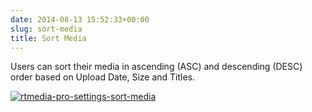 ```yaml
---
date: 2014-08-13 15:52:33+00:00
slug: sort-media
title: Sort Media
---
```


Users can sort their media in ascending (ASC) and descending (DESC) order based on Upload Date, Size and Titles.



[![rtmedia-pro-settings-sort-media](http://docs.rtcamp.com/wp-content/uploads/2014/08/rtmedia-pro-settings-sort-media.png)](http://docs.rtcamp.com/wp-content/uploads/2014/08/rtmedia-pro-settings-sort-media.png)
